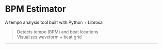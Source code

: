 # BPM Estimator
A tempo analysis tool built with Python + Librosa

> Detects tempo (BPM) and beat locations  
> Visualizes waveform + beat grid 

---
